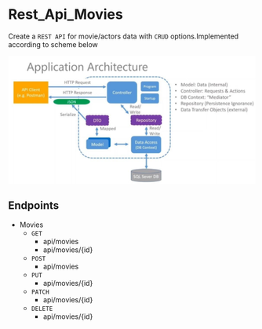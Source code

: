# Rest_Api_Movies

Create a `REST API` for movie/actors data with `CRUD` options.Implemented according to scheme below

![DbSchema](/Rest_Api_Moviea/architectura.jpg)

## Endpoints

- Movies
  - `GET`
    - api/movies
	- api/movies/{id}
  - `POST`
    - api/movies
  - `PUT`
    - api/movies/{id}
  - `PATCH`
    - api/movies/{id}
  - `DELETE`
    - api/movies/{id}